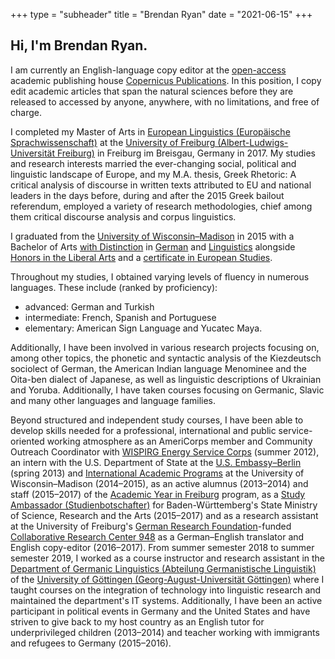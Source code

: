+++
type = "subheader"
title = "Brendan Ryan"
date = "2021-06-15"
+++

## Hi, I'm Brendan Ryan.

I am currently an English-language copy editor at the [open-access](https://publications.copernicus.org/open_science.html) academic publishing house [Copernicus Publications](https://publications.copernicus.org/). In this position, I copy edit academic articles that span the natural sciences before they are released to accessed by anyone, anywhere, with no limitations, and free of charge.

I completed my Master of Arts in [European Linguistics (Europäische Sprachwissenschaft)](https://web.archive.org/web/20161218062454/http://paul.igl.uni-freiburg.de:80/MEL/en/) at the [University of Freiburg (Albert-Ludwigs-Universität Freiburg)](http://www.uni-freiburg.de/) in Freiburg im Breisgau, Germany in 2017. My studies and research interests married the ever-changing social, political and linguistic landscape of Europe, and my M.A. thesis, Greek Rhetoric: A critical analysis of discourse in written texts attributed to EU and national leaders in the days before, during and after the 2015 Greek bailout referendum, employed a variety of research methodologies, chief among them critical discourse analysis and corpus linguistics.

I graduated from the [University of Wisconsin–Madison](https://www.wisc.edu/) in 2015 with a Bachelor of Arts [with Distinction](https://registrar.wisc.edu/grading-honors/) in [German](https://registrar.wisc.edu/grading-honors/) and [Linguistics](https://langsci.wisc.edu/) alongside [Honors in the Liberal Arts](https://guide.wisc.edu/undergraduate/letters-science/college-wide/college-letters-science-honors-liberal-arts/) and a [certificate in European Studies](https://europe.wisc.edu/certificate/).

Throughout my studies, I obtained varying levels of fluency in numerous languages. These include (ranked by proficiency):

- advanced: German and Turkish
- intermediate: French, Spanish and Portuguese
- elementary: American Sign Language and Yucatec Maya.

Additionally, I have been involved in various research projects focusing on, among other topics, the phonetic and syntactic analysis of the Kiezdeutsch sociolect of German, the American Indian language Menominee and the Oita-ben dialect of Japanese, as well as linguistic descriptions of Ukrainian and Yoruba. Additionally, I have taken courses focusing on Germanic, Slavic and many other languages and language families.

Beyond structured and independent study courses, I have been able to develop skills needed for a professional, international and public service-oriented working atmosphere as an AmeriCorps member and Community Outreach Coordinator with [WISPIRG Energy Service Corps](https://my.americorps.gov/mp/listing/viewListing.do;jsessionid=?id=39483) (summer 2012), an intern with the U.S. Department of State at the [U.S. Embassy–Berlin](https://de.usembassy.gov/) (spring 2013) and [International Academic Programs](https://studyabroad.wisc.edu/) at the University of Wisconsin–Madison (2014–2015), as an active alumnus (2013–2014) and staff (2015–2017) of the [Academic Year in Freiburg](https://www.ayf.uni-freiburg.de/) program, as a [Study Ambassador (Studienbotschafter)](https://www.studieren-in-bw.de/vor-dem-studium/studienbotschafter/) for Baden-Württemberg's State Ministry of Science, Research and the Arts (2015–2017) and as a research assistant at the University of Freiburg's [German Research Foundation](https://www.dfg.de/en/index.jsp)-funded [Collaborative Research Center 948](https://www.sfb948.uni-freiburg.de/en) as a German–English translator and English copy-editor (2016–2017). From summer semester 2018 to summer semester 2019, I worked as a course instructor and research assistant in the [Department of Germanic Linguistics (Abteilung Germanistische Linguistik)](https://www.uni-goettingen.de/de/10051.html) of the [University of Göttingen (Georg-August-Universität Göttingen)](https://uni-goettingen.de/) where I taught courses on the integration of technology into linguistic research and maintained the department's IT systems. Additionally, I have been an active participant in political events in Germany and the United States and have striven to give back to my host country as an English tutor for underprivileged children (2013–2014) and teacher working with immigrants and refugees to Germany (2015–2016).
